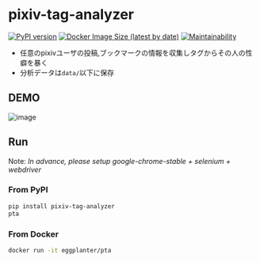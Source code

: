 # pixiv-tag-analyzer

[![PyPI version](https://img.shields.io/pypi/v/pixiv-tag-analyzer)](https://pypi.org/project/pixiv-tag-analyzer) [![Docker Image Size (latest by date)](https://img.shields.io/docker/image-size/eggplanter/pta)](https://hub.docker.com/r/eggplanter/pta) [![Maintainability](https://api.codeclimate.com/v1/badges/30545f499d5c82b19bcd/maintainability)](https://codeclimate.com/github/eggplants/pixiv-tag-analyzer/maintainability)

- 任意のpixivユーザの投稿,ブックマークの情報を収集しタグからその人の性癖を暴く
- 分析データは`data/`以下に保存

## DEMO

![image](https://user-images.githubusercontent.com/42153744/131588844-91678751-2a27-4e83-a26a-7eba74ba8df6.png)

## Run

Note: _In advance, please setup google-chrome-stable + selenium + webdriver_

### From PyPI

```bash
pip install pixiv-tag-analyzer
pta
```

### From Docker

```bash
docker run -it eggplanter/pta
```
